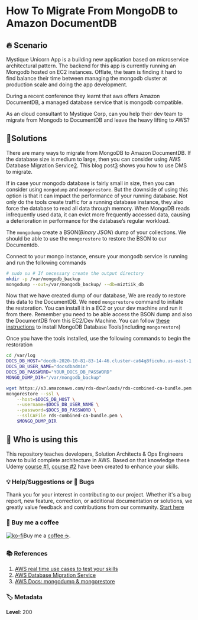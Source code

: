 # How To Migrate From MongoDB to Amazon DocumentDB

## 🔥 Scenario

Mystique Unicorn App is a building new application based on microservice architectural pattern. The backend for this app is currently running an Mongodb hosted on EC2 instances. Offlate, the team is finding it hard to find balance their time between managing the mongodb cluster at production scale and doing the app development.

During a recent conference they learnt that aws offers Amazon DocumentDB, a managed database service that is mongodb compatible.

As an cloud consultant to Mystique Corp, can you help their dev team to migrate from Mongodb to DocumentDB and leave the heavy lifting to AWS?

## 🎯Solutions

There are many ways to migrate from MongoDB to Amazon DocumentDB. If the database size is medium to large, then you can consider using AWS Database Migration Service[2]. This blog post[3] shows you how to use DMS to migrate.

If in case your mongodb database is fairly small in size, then you can consider using `mongodump` and `mongorestore`. But the downside of using this option is that it can impact the performance of your running database. Not only do the tools create traffic for a running database instance, they also force the database to read all data through memory. When MongoDB reads infrequently used data, it can evict more frequently accessed data, causing a deterioration in performance for the database’s regular workload.

The `mongodump` create a BSON(_Binary JSON_) dump of your collections. We should be able to use the `mongorestore` to restore the BSON to our Documentdb.

Connect to your mongo instance, ensure your mongodb service is running and run the following commands

```bash
# sudo su # If necessary create the output directory
mkdir -p /var/mongodb_backup
mongodump --out=/var/mongodb_backup/ --db=miztiik_db
```

Now that we have created dump of our database, We are ready to restore this data to the DocumentDB. We need `mongorestore` command to initiate the restoration. You can install it in a EC2 or your dev machine and run it from there. Remember you need to be able access the BSON dump and also the DocumentDB from this EC2/Dev Machine. You can follow [these instructions][4] to install MongoDB Database Tools(including `mongorestore`)

Once you have the tools installed, use the following commands to begin the restoration

```bash
cd /var/log
DOCS_DB_HOST="docdb-2020-10-81-83-14-46.cluster-ca64q8ficuhu.us-east-1.docdb.amazonaws.com:27017"
DOCS_DB_USER_NAME="docsdbadmin"
DOCS_DB_PASSWORD="YOUR_DOCS_DB_PASSWORD"
MONGO_DUMP_DIR="/var/mongodb_backup"

wget https://s3.amazonaws.com/rds-downloads/rds-combined-ca-bundle.pem
mongorestore --ssl \
    --host=$DOCS_DB_HOST \
    --username=$DOCS_DB_USER_NAME \
    --password=$DOCS_DB_PASSWORD \
    --sslCAFile rds-combined-ca-bundle.pem \
    $MONGO_DUMP_DIR
```

## 📌 Who is using this

This repository teaches developers, Solution Architects & Ops Engineers how to build complete architecture in AWS. Based on that knowledge these Udemy [course #1][103], [course #2][102] have been created to enhance your skills.

### 💡 Help/Suggestions or 🐛 Bugs

Thank you for your interest in contributing to our project. Whether it's a bug report, new feature, correction, or additional documentation or solutions, we greatly value feedback and contributions from our community. [Start here][200]

### 👋 Buy me a coffee

[![ko-fi](https://www.ko-fi.com/img/githubbutton_sm.svg)](https://ko-fi.com/Q5Q41QDGK)Buy me a [coffee ☕][900].

### 📚 References

1. [AWS real time use cases to test your skills][1]
2. [AWS Database Migration Service][2]
3. [AWS Docs: mongodump & mongorestore][4]

### 🏷️ Metadata

**Level**: 200

[1]: https://github.com/miztiik/aws-real-time-use-cases
[2]: https://aws.amazon.com/dms/
[3]: https://github.com/miztiik/dms-mongodb-to-documentdb
[4]: https://docs.aws.amazon.com/documentdb/latest/developerguide/backup_restore-dump_restore_import_export_data.html#backup_restore-dump_restore_import_export_data-mongorestore
[4]: https://docs.mongodb.com/database-tools/installation/#install-tools
[100]: https://www.udemy.com/course/aws-cloud-security/?referralCode=B7F1B6C78B45ADAF77A9
[101]: https://www.udemy.com/course/aws-cloud-security-proactive-way/?referralCode=71DC542AD4481309A441
[102]: https://www.udemy.com/course/aws-cloud-development-kit-from-beginner-to-professional/?referralCode=E15D7FB64E417C547579
[103]: https://www.udemy.com/course/aws-cloudformation-basics?referralCode=93AD3B1530BC871093D6
[200]: https://github.com/miztiik/cfn-challenges/issues
[899]: https://www.udemy.com/user/n-kumar/
[900]: https://ko-fi.com/miztiik
[901]: https://ko-fi.com/Q5Q41QDGK
